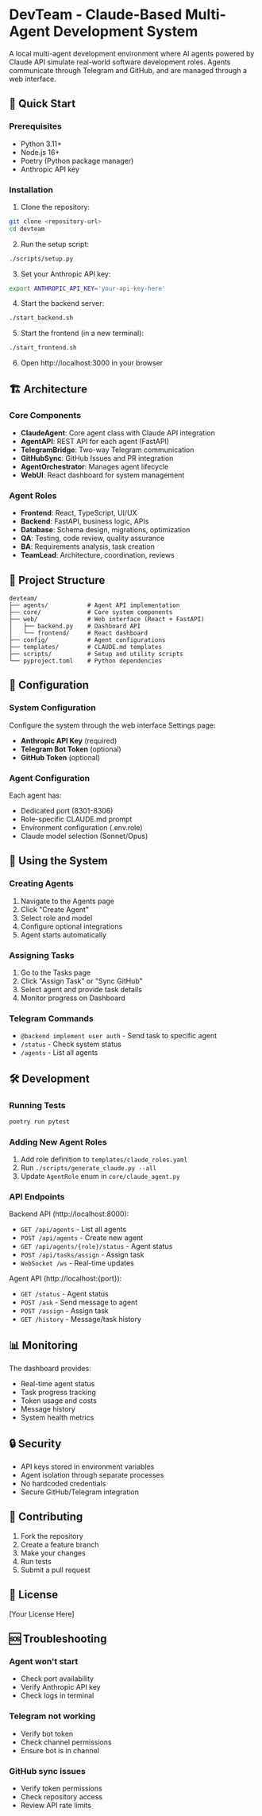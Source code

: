 # DevTeam - Claude-Based Multi-Agent Development System

A local multi-agent development environment where AI agents powered by Claude API simulate real-world software development roles. Agents communicate through Telegram and GitHub, and are managed through a web interface.

## 🚀 Quick Start

### Prerequisites

- Python 3.11+
- Node.js 16+
- Poetry (Python package manager)
- Anthropic API key

### Installation

1. Clone the repository:
```bash
git clone <repository-url>
cd devteam
```

2. Run the setup script:
```bash
./scripts/setup.py
```

3. Set your Anthropic API key:
```bash
export ANTHROPIC_API_KEY='your-api-key-here'
```

4. Start the backend server:
```bash
./start_backend.sh
```

5. Start the frontend (in a new terminal):
```bash
./start_frontend.sh
```

6. Open http://localhost:3000 in your browser

## 🏗️ Architecture

### Core Components

- **ClaudeAgent**: Core agent class with Claude API integration
- **AgentAPI**: REST API for each agent (FastAPI)
- **TelegramBridge**: Two-way Telegram communication
- **GitHubSync**: GitHub Issues and PR integration
- **AgentOrchestrator**: Manages agent lifecycle
- **WebUI**: React dashboard for system management

### Agent Roles

- **Frontend**: React, TypeScript, UI/UX
- **Backend**: FastAPI, business logic, APIs
- **Database**: Schema design, migrations, optimization
- **QA**: Testing, code review, quality assurance
- **BA**: Requirements analysis, task creation
- **TeamLead**: Architecture, coordination, reviews

## 📁 Project Structure

```
devteam/
├── agents/           # Agent API implementation
├── core/             # Core system components
├── web/              # Web interface (React + FastAPI)
│   ├── backend.py    # Dashboard API
│   └── frontend/     # React dashboard
├── config/           # Agent configurations
├── templates/        # CLAUDE.md templates
├── scripts/          # Setup and utility scripts
└── pyproject.toml    # Python dependencies
```

## 🔧 Configuration

### System Configuration

Configure the system through the web interface Settings page:

- **Anthropic API Key** (required)
- **Telegram Bot Token** (optional)
- **GitHub Token** (optional)

### Agent Configuration

Each agent has:
- Dedicated port (8301-8306)
- Role-specific CLAUDE.md prompt
- Environment configuration (.env.role)
- Claude model selection (Sonnet/Opus)

## 🤖 Using the System

### Creating Agents

1. Navigate to the Agents page
2. Click "Create Agent"
3. Select role and model
4. Configure optional integrations
5. Agent starts automatically

### Assigning Tasks

1. Go to the Tasks page
2. Click "Assign Task" or "Sync GitHub"
3. Select agent and provide task details
4. Monitor progress on Dashboard

### Telegram Commands

- `@backend implement user auth` - Send task to specific agent
- `/status` - Check system status
- `/agents` - List all agents

## 🛠️ Development

### Running Tests

```bash
poetry run pytest
```

### Adding New Agent Roles

1. Add role definition to `templates/claude_roles.yaml`
2. Run `./scripts/generate_claude.py --all`
3. Update `AgentRole` enum in `core/claude_agent.py`

### API Endpoints

Backend API (http://localhost:8000):
- `GET /api/agents` - List all agents
- `POST /api/agents` - Create new agent
- `GET /api/agents/{role}/status` - Agent status
- `POST /api/tasks/assign` - Assign task
- `WebSocket /ws` - Real-time updates

Agent API (http://localhost:{port}):
- `GET /status` - Agent status
- `POST /ask` - Send message to agent
- `POST /assign` - Assign task
- `GET /history` - Message/task history

## 📊 Monitoring

The dashboard provides:
- Real-time agent status
- Task progress tracking
- Token usage and costs
- Message history
- System health metrics

## 🔒 Security

- API keys stored in environment variables
- Agent isolation through separate processes
- No hardcoded credentials
- Secure GitHub/Telegram integration

## 🤝 Contributing

1. Fork the repository
2. Create a feature branch
3. Make your changes
4. Run tests
5. Submit a pull request

## 📝 License

[Your License Here]

## 🆘 Troubleshooting

### Agent won't start
- Check port availability
- Verify Anthropic API key
- Check logs in terminal

### Telegram not working
- Verify bot token
- Check channel permissions
- Ensure bot is in channel

### GitHub sync issues
- Verify token permissions
- Check repository access
- Review API rate limits